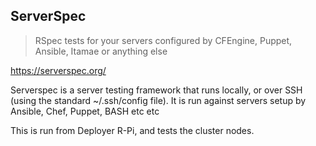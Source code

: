 ServerSpec
----------

> RSpec tests for your servers configured by CFEngine, Puppet, Ansible, Itamae or anything else

https://serverspec.org/

Serverspec is a server testing framework that runs locally, or over SSH (using the standard ~/.ssh/config file). It is run against servers setup by Ansible, Chef, Puppet, BASH etc etc

This is run from Deployer R-Pi, and tests the cluster nodes.
